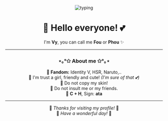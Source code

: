 <div align="center">

![typing](https://readme-typing-svg.herokuapp.com?font=Poppins&size=22&duration=4000&pause=1000&color=FF9FF3&center=true&vCenter=true&width=500&lines=Welcome+to+my+GitHub!;Nice+to+meet+you!;Have+a+beautiful+day+💖)

# 🎀 Hello everyone! 💕  
I'm **Vy**, you can call me **Fou** or **Phou** ✨  

---

### ⋆｡°✩ About me ✩°｡⋆  
🌸 **Fandom:** Identity V, HSR, Naruto,..  
🌷 I'm trust a girl, friendly and cute! *(I'm sure of that 💕)*  
🚫 Do not copy my skin!  
😤 Do not insult me ​​or my friends.  
💞 **C + H**, Sign: **ata**

---

🌈 *Thanks for visiting my profile!* 🌈  
💌 *Have a wonderful day!* 💌  

</div>
